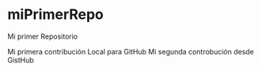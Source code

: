 # miPrimerRepo
Mi primer Repositorio

Mi primera contribución Local para GitHub
Mi segunda controbución desde GistHub
